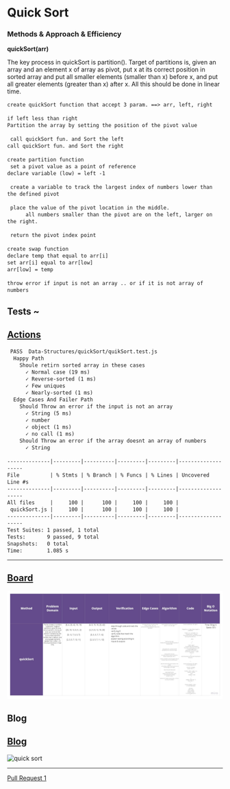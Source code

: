 # Quick Sort

### Methods & Approach & Efficiency 

**quickSort(arr)**

The key process in quickSort is partition(). Target of partitions is, given an array and an element x of array as pivot, put x at its correct position in sorted array and put all smaller elements (smaller than x) before x, and put all greater elements (greater than x) after x. All this should be done in linear time.

```
create quickSort function that accept 3 param. ==> arr, left, right

if left less than right
Partition the array by setting the position of the pivot value

 call quickSort fun. and Sort the left
call quickSort fun. and Sort the right

create partition function
 set a pivot value as a point of reference
declare variable (low) = left -1

 create a variable to track the largest index of numbers lower than the defined pivot

 place the value of the pivot location in the middle.
      all numbers smaller than the pivot are on the left, larger on the right.

 return the pivot index point

create swap function
declare temp that equal to arr[i]
set arr[i] equal to arr[low]
arr[low] = temp

throw error if input is not an array .. or if it is not array of numbers
```

## Tests ~

## [Actions](https://github.com/wafaankoush99/data-structures-and-algorithms/actions)

```
 PASS  Data-Structures/quickSort/quikSort.test.js
  Happy Path
    Shoule retirn sorted array in these cases
      ✓ Normal case (19 ms)
      ✓ Reverse-sorted (1 ms)
      ✓ Few uniques
      ✓ Nearly-sorted (1 ms)
  Edge Cases And Failer Path
    Should Throw an error if the input is not an array
      ✓ String (5 ms)
      ✓ number
      ✓ object (1 ms)
      ✓ no call (1 ms)
    Should Throw an error if the array doesnt an array of numbers
      ✓ String

--------------|---------|----------|---------|---------|-------------------
File          | % Stmts | % Branch | % Funcs | % Lines | Uncovered Line #s
--------------|---------|----------|---------|---------|-------------------
All files     |     100 |      100 |     100 |     100 |
 quickSort.js |     100 |      100 |     100 |     100 |
--------------|---------|----------|---------|---------|-------------------
Test Suites: 1 passed, 1 total
Tests:       9 passed, 9 total
Snapshots:   0 total
Time:        1.085 s

```

***


## [Board](https://miro.com/welcomeonboard/Y0JzRXRsTUJxa2ZWWTNrbk9hcGhmc0h6aFd1VVhSb09ja2NqbEtWR1BhMFplZTFaYnZ5Y0l2dlRjS2J6b3VvNXwzMDc0NDU3MzU3MzU4Mjc2Mjk1)


![Untitled (17)](./board.jpg)

## Blog 

## [Blog](./blog.md)
![quick sort](https://user-images.githubusercontent.com/78326110/123209658-9a77f580-d4c9-11eb-9f7a-6ab9ad6ff755.jpg)


***

[Pull Request 1](https://github.com/wafaankoush99/data-structures-and-algorithms/pull/60)
